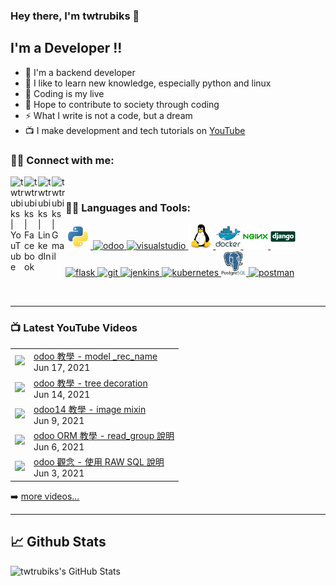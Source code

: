 ### Hey there, I'm twtrubiks 👋

## I'm a Developer !!

- 🔭 I'm a backend developer
- 🌱 I like to learn new knowledge, especially python and linux
- 👯 Coding is my live
- 🥅 Hope to contribute to society through coding
- ⚡  What I write is not a code, but a dream
- 📺 I make development and tech tutorials on [YouTube](https://www.youtube.com/user/blue524326)

### 🙋‍♂️ Connect with me:

[<img align="left" alt="twtrubiks | YouTube" width="22px" src="https://cdn.jsdelivr.net/npm/simple-icons@v3/icons/youtube.svg" />][youtube]
[<img align="left" alt="twtrubiks | Facebook" width="22px" src="https://cdn.jsdelivr.net/npm/simple-icons@v3/icons/facebook.svg" />][facebook]
[<img align="left" alt="twtrubiks | LinkedIn" width="22px" src="https://cdn.jsdelivr.net/npm/simple-icons@v3/icons/linkedin.svg" />][linkedin]
[<img align="left" alt="twtrubiks | Gmail" width="22px" src="https://cdn.jsdelivr.net/npm/simple-icons@v3/icons/gmail.svg" />][gmail]

<br />

### 👨‍💻 Languages and Tools:

<p align="left"> <a href="https://www.python.org" target="_blank"> <img src="https://raw.githubusercontent.com/devicons/devicon/master/icons/python/python-original.svg" alt="python" width="40" height="40"/> <a href="https://www.odoo.com/" target="_blank"> <img src="https://upload.wikimedia.org/wikipedia/commons/thumb/5/50/Odoo_logo.svg/320px-Odoo_logo.svg.png" alt="odoo" width="65" height="40"/> </a> <a href="https://code.visualstudio.com/" target="_blank"> <img src="https://upload.wikimedia.org/wikipedia/commons/thumb/9/9a/Visual_Studio_Code_1.35_icon.svg/240px-Visual_Studio_Code_1.35_icon.svg.png" alt="visualstudio" width="40" height="40"/> </a> <a href="https://www.linux.org/" target="_blank"> <img src="https://raw.githubusercontent.com/devicons/devicon/master/icons/linux/linux-original.svg" alt="linux" width="40" height="40"/> <a href="https://www.docker.com/" target="_blank"> <img src="https://raw.githubusercontent.com/devicons/devicon/master/icons/docker/docker-original-wordmark.svg" alt="docker" width="40" height="40"/> </a> </a> <a href="https://www.nginx.com" target="_blank"> <img src="https://raw.githubusercontent.com/devicons/devicon/master/icons/nginx/nginx-original.svg" alt="nginx" width="40" height="40"/> </a> </a> <a href="https://www.djangoproject.com/" target="_blank"> <img src="https://raw.githubusercontent.com/devicons/devicon/master/icons/django/django-original.svg" alt="django" width="40" height="40"/> </a> <a href="https://flask.palletsprojects.com/" target="_blank"> <img src="https://www.vectorlogo.zone/logos/pocoo_flask/pocoo_flask-icon.svg" alt="flask" width="40" height="40"/> </a> <a href="https://git-scm.com/" target="_blank"> <img src="https://www.vectorlogo.zone/logos/git-scm/git-scm-icon.svg" alt="git" width="40" height="40"/> </a> <a href="https://www.jenkins.io" target="_blank"> <img src="https://www.vectorlogo.zone/logos/jenkins/jenkins-icon.svg" alt="jenkins" width="40" height="40"/> </a> <a href="https://kubernetes.io" target="_blank"> <img src="https://www.vectorlogo.zone/logos/kubernetes/kubernetes-icon.svg" alt="kubernetes" width="40" height="40"/> </a> <a href="https://www.postgresql.org" target="_blank"> <img src="https://raw.githubusercontent.com/devicons/devicon/master/icons/postgresql/postgresql-original-wordmark.svg" alt="postgresql" width="40" height="40"/> </a> <a href="https://postman.com" target="_blank"> <img src="https://www.vectorlogo.zone/logos/getpostman/getpostman-icon.svg" alt="postman" width="40" height="40"/> </a> </p>

<br />

---

### 📺 Latest YouTube Videos

<table>
    <tbody>
<!-- YOUTUBE:START --><tr><td><a href="https://www.youtube.com/watch?v=JtcSnbHNjAU"><img width="140px" src="https://i.ytimg.com/vi/JtcSnbHNjAU/mqdefault.jpg"></a></td>
<td><a href="https://www.youtube.com/watch?v=JtcSnbHNjAU">odoo 教學 - model _rec_name</a><br/>Jun 17, 2021</td></tr>
<tr><td><a href="https://www.youtube.com/watch?v=tJdw6IEb8UQ"><img width="140px" src="https://i.ytimg.com/vi/tJdw6IEb8UQ/mqdefault.jpg"></a></td>
<td><a href="https://www.youtube.com/watch?v=tJdw6IEb8UQ">odoo 教學 - tree decoration</a><br/>Jun 14, 2021</td></tr>
<tr><td><a href="https://www.youtube.com/watch?v=2EJNTLldHOA"><img width="140px" src="https://i.ytimg.com/vi/2EJNTLldHOA/mqdefault.jpg"></a></td>
<td><a href="https://www.youtube.com/watch?v=2EJNTLldHOA">odoo14 教學 - image mixin</a><br/>Jun 9, 2021</td></tr>
<tr><td><a href="https://www.youtube.com/watch?v=ALq6CcADygs"><img width="140px" src="https://i.ytimg.com/vi/ALq6CcADygs/mqdefault.jpg"></a></td>
<td><a href="https://www.youtube.com/watch?v=ALq6CcADygs">odoo ORM 教學 - read_group 說明</a><br/>Jun 6, 2021</td></tr>
<tr><td><a href="https://www.youtube.com/watch?v=hfOLmoIfO9E"><img width="140px" src="https://i.ytimg.com/vi/hfOLmoIfO9E/mqdefault.jpg"></a></td>
<td><a href="https://www.youtube.com/watch?v=hfOLmoIfO9E">odoo 觀念 - 使用 RAW SQL 說明</a><br/>Jun 3, 2021</td></tr>
<!-- YOUTUBE:END -->
    </tbody>
</table>

➡️ [more videos...](https://www.youtube.com/user/blue524326)

---

## 📈 Github Stats

<p align="left">
  <img align="left" alt="twtrubiks's GitHub Stats" src="https://github-readme-stats.vercel.app/api?username=twtrubiks&show_icons=true&hide_border=true" />
</p>

[youtube]: https://www.youtube.com/user/blue524326
[linkedin]: https://www.linkedin.com/in/twtrubiks-a09330145/
[facebook]: https://www.facebook.com/TWTRubiks
[gmail]: mailto:twtrubiks@gmail.com
